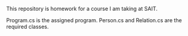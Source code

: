 This repository is homework for a course I am taking at SAIT.

Program.cs is the assigned program. Person.cs and Relation.cs are the required classes.
